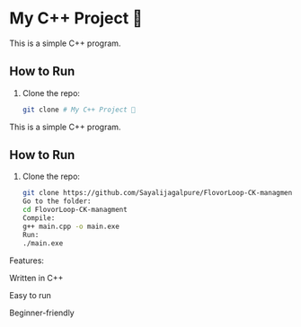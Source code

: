 # My C++ Project 🚀

This is a simple C++ program.

## How to Run
1. Clone the repo:
   ```bash
   git clone # My C++ Project 🚀

This is a simple C++ program.

## How to Run
1. Clone the repo:
   ```bash
   git clone https://github.com/Sayalijagalpure/FlovorLoop-CK-managment.git
   Go to the folder:
   cd FlovorLoop-CK-managment
   Compile:
   g++ main.cpp -o main.exe
   Run:
   ./main.exe

Features:

Written in C++

Easy to run

Beginner-friendly

